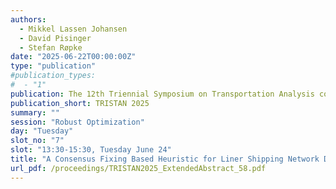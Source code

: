 ```yaml
---
authors:
  - Mikkel Lassen Johansen
  - David Pisinger
  - Stefan Røpke
date: "2025-06-22T00:00:00Z"
type: "publication"
#publication_types:
#  - "1"
publication: The 12th Triennial Symposium on Transportation Analysis conference
publication_short: TRISTAN 2025
summary: ""
session: "Robust Optimization"
day: "Tuesday"
slot_no: "7"
slot: "13:30-15:30, Tuesday June 24"
title: "A Consensus Fixing Based Heuristic for Liner Shipping Network Design with Stochastic Demands"
url_pdf: /proceedings/TRISTAN2025_ExtendedAbstract_58.pdf
---
```

